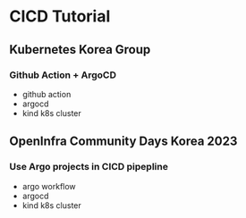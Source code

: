 # CICD Tutorial
## Kubernetes Korea Group
### Github Action + ArgoCD
- github action
- argocd
- kind k8s cluster

## OpenInfra Community Days Korea 2023
### Use Argo projects in CICD pipepline
* argo workflow 
* argocd
* kind k8s cluster
